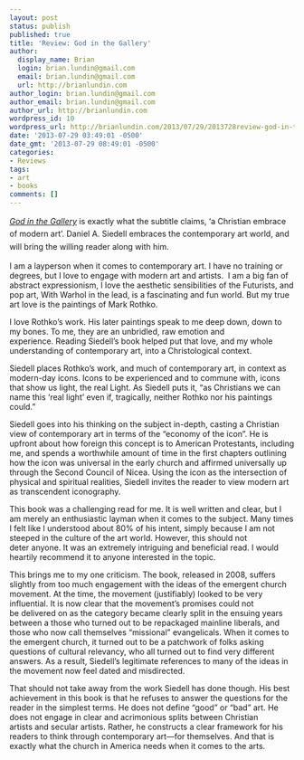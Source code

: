 ```yaml
---
layout: post
status: publish
published: true
title: 'Review: God in the Gallery'
author:
  display_name: Brian
  login: brian.lundin@gmail.com
  email: brian.lundin@gmail.com
  url: http://brianlundin.com
author_login: brian.lundin@gmail.com
author_email: brian.lundin@gmail.com
author_url: http://brianlundin.com
wordpress_id: 10
wordpress_url: http://brianlundin.com/2013/07/29/2013728review-god-in-the-gallery/
date: '2013-07-29 03:49:01 -0500'
date_gmt: '2013-07-29 08:49:01 -0500'
categories:
- Reviews
tags:
- art
- books
comments: []
---
```

<p><em style="line-height: 1.6em;"><a href="http://www.amazon.com/gp/product/0801031842/ref=as_li_ss_tl?ie=UTF8&amp;camp=1789&amp;creative=390957&amp;creativeASIN=0801031842&amp;linkCode=as2&amp;tag=blundin-20">God in the Gallery</a> </em><span style="line-height: 1.6em;">is exactly what the subtitle claims, ‘a Christian embrace of modern art’. Daniel A. Siedell embraces the contemporary art world, and will bring the willing reader along with him.</span></p>
<p><!--[if gte mso 9]><xml><br />
<o:OfficeDocumentSettings><br />
<o:AllowPNG/><br />
</o:OfficeDocumentSettings><br />
</xml><![endif]--></p>
<p><!--[if gte mso 9]><xml><br />
<w:WordDocument><br />
<w:View>Normal</w:View><br />
<w:Zoom>0</w:Zoom><br />
<w:TrackMoves/><br />
<w:TrackFormatting/><br />
<w:PunctuationKerning/><br />
<w:ValidateAgainstSchemas/><br />
<w:SaveIfXMLInvalid>false</w:SaveIfXMLInvalid><br />
<w:IgnoreMixedContent>false</w:IgnoreMixedContent><br />
<w:AlwaysShowPlaceholderText>false</w:AlwaysShowPlaceholderText><br />
<w:DoNotPromoteQF/><br />
<w:LidThemeOther>EN-US</w:LidThemeOther><br />
<w:LidThemeAsian>JA</w:LidThemeAsian><br />
<w:LidThemeComplexScript>X-NONE</w:LidThemeComplexScript><br />
<w:Compatibility><br />
<w:BreakWrappedTables/><br />
<w:SnapToGridInCell/><br />
<w:WrapTextWithPunct/><br />
<w:UseAsianBreakRules/><br />
<w:DontGrowAutofit/><br />
<w:SplitPgBreakAndParaMark/><br />
<w:EnableOpenTypeKerning/><br />
<w:DontFlipMirrorIndents/><br />
<w:OverrideTableStyleHps/><br />
<w:UseFELayout/><br />
</w:Compatibility><br />
<m:mathPr><br />
<m:mathFont m:val="Cambria Math"/><br />
<m:brkBin m:val="before"/><br />
<m:brkBinSub m:val="&#45;-"/><br />
<m:smallFrac m:val="off"/><br />
<m:dispDef/><br />
<m:lMargin m:val="0"/><br />
<m:rMargin m:val="0"/><br />
<m:defJc m:val="centerGroup"/><br />
<m:wrapIndent m:val="1440"/><br />
<m:intLim m:val="subSup"/><br />
<m:naryLim m:val="undOvr"/><br />
</m:mathPr></w:WordDocument><br />
</xml><![endif]--><!--[if gte mso 9]><xml><br />
<w:LatentStyles DefLockedState="false" DefUnhideWhenUsed="true"<br />
DefSemiHidden="true" DefQFormat="false" DefPriority="99"<br />
LatentStyleCount="276"><br />
<w:LsdException Locked="false" Priority="0" SemiHidden="false"<br />
UnhideWhenUsed="false" QFormat="true" Name="Normal"/><br />
<w:LsdException Locked="false" Priority="9" SemiHidden="false"<br />
UnhideWhenUsed="false" QFormat="true" Name="heading 1"/><br />
<w:LsdException Locked="false" Priority="9" QFormat="true" Name="heading 2"/><br />
<w:LsdException Locked="false" Priority="9" QFormat="true" Name="heading 3"/><br />
<w:LsdException Locked="false" Priority="9" QFormat="true" Name="heading 4"/><br />
<w:LsdException Locked="false" Priority="9" QFormat="true" Name="heading 5"/><br />
<w:LsdException Locked="false" Priority="9" QFormat="true" Name="heading 6"/><br />
<w:LsdException Locked="false" Priority="9" QFormat="true" Name="heading 7"/><br />
<w:LsdException Locked="false" Priority="9" QFormat="true" Name="heading 8"/><br />
<w:LsdException Locked="false" Priority="9" QFormat="true" Name="heading 9"/><br />
<w:LsdException Locked="false" Priority="39" Name="toc 1"/><br />
<w:LsdException Locked="false" Priority="39" Name="toc 2"/><br />
<w:LsdException Locked="false" Priority="39" Name="toc 3"/><br />
<w:LsdException Locked="false" Priority="39" Name="toc 4"/><br />
<w:LsdException Locked="false" Priority="39" Name="toc 5"/><br />
<w:LsdException Locked="false" Priority="39" Name="toc 6"/><br />
<w:LsdException Locked="false" Priority="39" Name="toc 7"/><br />
<w:LsdException Locked="false" Priority="39" Name="toc 8"/><br />
<w:LsdException Locked="false" Priority="39" Name="toc 9"/><br />
<w:LsdException Locked="false" Priority="35" QFormat="true" Name="caption"/><br />
<w:LsdException Locked="false" Priority="10" SemiHidden="false"<br />
UnhideWhenUsed="false" QFormat="true" Name="Title"/><br />
<w:LsdException Locked="false" Priority="1" Name="Default Paragraph Font"/><br />
<w:LsdException Locked="false" Priority="11" SemiHidden="false"<br />
UnhideWhenUsed="false" QFormat="true" Name="Subtitle"/><br />
<w:LsdException Locked="false" Priority="22" SemiHidden="false"<br />
UnhideWhenUsed="false" QFormat="true" Name="Strong"/><br />
<w:LsdException Locked="false" Priority="20" SemiHidden="false"<br />
UnhideWhenUsed="false" QFormat="true" Name="Emphasis"/><br />
<w:LsdException Locked="false" Priority="59" SemiHidden="false"<br />
UnhideWhenUsed="false" Name="Table Grid"/><br />
<w:LsdException Locked="false" UnhideWhenUsed="false" Name="Placeholder Text"/><br />
<w:LsdException Locked="false" Priority="1" SemiHidden="false"<br />
UnhideWhenUsed="false" QFormat="true" Name="No Spacing"/><br />
<w:LsdException Locked="false" Priority="60" SemiHidden="false"<br />
UnhideWhenUsed="false" Name="Light Shading"/><br />
<w:LsdException Locked="false" Priority="61" SemiHidden="false"<br />
UnhideWhenUsed="false" Name="Light List"/><br />
<w:LsdException Locked="false" Priority="62" SemiHidden="false"<br />
UnhideWhenUsed="false" Name="Light Grid"/><br />
<w:LsdException Locked="false" Priority="63" SemiHidden="false"<br />
UnhideWhenUsed="false" Name="Medium Shading 1"/><br />
<w:LsdException Locked="false" Priority="64" SemiHidden="false"<br />
UnhideWhenUsed="false" Name="Medium Shading 2"/><br />
<w:LsdException Locked="false" Priority="65" SemiHidden="false"<br />
UnhideWhenUsed="false" Name="Medium List 1"/><br />
<w:LsdException Locked="false" Priority="66" SemiHidden="false"<br />
UnhideWhenUsed="false" Name="Medium List 2"/><br />
<w:LsdException Locked="false" Priority="67" SemiHidden="false"<br />
UnhideWhenUsed="false" Name="Medium Grid 1"/><br />
<w:LsdException Locked="false" Priority="68" SemiHidden="false"<br />
UnhideWhenUsed="false" Name="Medium Grid 2"/><br />
<w:LsdException Locked="false" Priority="69" SemiHidden="false"<br />
UnhideWhenUsed="false" Name="Medium Grid 3"/><br />
<w:LsdException Locked="false" Priority="70" SemiHidden="false"<br />
UnhideWhenUsed="false" Name="Dark List"/><br />
<w:LsdException Locked="false" Priority="71" SemiHidden="false"<br />
UnhideWhenUsed="false" Name="Colorful Shading"/><br />
<w:LsdException Locked="false" Priority="72" SemiHidden="false"<br />
UnhideWhenUsed="false" Name="Colorful List"/><br />
<w:LsdException Locked="false" Priority="73" SemiHidden="false"<br />
UnhideWhenUsed="false" Name="Colorful Grid"/><br />
<w:LsdException Locked="false" Priority="60" SemiHidden="false"<br />
UnhideWhenUsed="false" Name="Light Shading Accent 1"/><br />
<w:LsdException Locked="false" Priority="61" SemiHidden="false"<br />
UnhideWhenUsed="false" Name="Light List Accent 1"/><br />
<w:LsdException Locked="false" Priority="62" SemiHidden="false"<br />
UnhideWhenUsed="false" Name="Light Grid Accent 1"/><br />
<w:LsdException Locked="false" Priority="63" SemiHidden="false"<br />
UnhideWhenUsed="false" Name="Medium Shading 1 Accent 1"/><br />
<w:LsdException Locked="false" Priority="64" SemiHidden="false"<br />
UnhideWhenUsed="false" Name="Medium Shading 2 Accent 1"/><br />
<w:LsdException Locked="false" Priority="65" SemiHidden="false"<br />
UnhideWhenUsed="false" Name="Medium List 1 Accent 1"/><br />
<w:LsdException Locked="false" UnhideWhenUsed="false" Name="Revision"/><br />
<w:LsdException Locked="false" Priority="34" SemiHidden="false"<br />
UnhideWhenUsed="false" QFormat="true" Name="List Paragraph"/><br />
<w:LsdException Locked="false" Priority="29" SemiHidden="false"<br />
UnhideWhenUsed="false" QFormat="true" Name="Quote"/><br />
<w:LsdException Locked="false" Priority="30" SemiHidden="false"<br />
UnhideWhenUsed="false" QFormat="true" Name="Intense Quote"/><br />
<w:LsdException Locked="false" Priority="66" SemiHidden="false"<br />
UnhideWhenUsed="false" Name="Medium List 2 Accent 1"/><br />
<w:LsdException Locked="false" Priority="67" SemiHidden="false"<br />
UnhideWhenUsed="false" Name="Medium Grid 1 Accent 1"/><br />
<w:LsdException Locked="false" Priority="68" SemiHidden="false"<br />
UnhideWhenUsed="false" Name="Medium Grid 2 Accent 1"/><br />
<w:LsdException Locked="false" Priority="69" SemiHidden="false"<br />
UnhideWhenUsed="false" Name="Medium Grid 3 Accent 1"/><br />
<w:LsdException Locked="false" Priority="70" SemiHidden="false"<br />
UnhideWhenUsed="false" Name="Dark List Accent 1"/><br />
<w:LsdException Locked="false" Priority="71" SemiHidden="false"<br />
UnhideWhenUsed="false" Name="Colorful Shading Accent 1"/><br />
<w:LsdException Locked="false" Priority="72" SemiHidden="false"<br />
UnhideWhenUsed="false" Name="Colorful List Accent 1"/><br />
<w:LsdException Locked="false" Priority="73" SemiHidden="false"<br />
UnhideWhenUsed="false" Name="Colorful Grid Accent 1"/><br />
<w:LsdException Locked="false" Priority="60" SemiHidden="false"<br />
UnhideWhenUsed="false" Name="Light Shading Accent 2"/><br />
<w:LsdException Locked="false" Priority="61" SemiHidden="false"<br />
UnhideWhenUsed="false" Name="Light List Accent 2"/><br />
<w:LsdException Locked="false" Priority="62" SemiHidden="false"<br />
UnhideWhenUsed="false" Name="Light Grid Accent 2"/><br />
<w:LsdException Locked="false" Priority="63" SemiHidden="false"<br />
UnhideWhenUsed="false" Name="Medium Shading 1 Accent 2"/><br />
<w:LsdException Locked="false" Priority="64" SemiHidden="false"<br />
UnhideWhenUsed="false" Name="Medium Shading 2 Accent 2"/><br />
<w:LsdException Locked="false" Priority="65" SemiHidden="false"<br />
UnhideWhenUsed="false" Name="Medium List 1 Accent 2"/><br />
<w:LsdException Locked="false" Priority="66" SemiHidden="false"<br />
UnhideWhenUsed="false" Name="Medium List 2 Accent 2"/><br />
<w:LsdException Locked="false" Priority="67" SemiHidden="false"<br />
UnhideWhenUsed="false" Name="Medium Grid 1 Accent 2"/><br />
<w:LsdException Locked="false" Priority="68" SemiHidden="false"<br />
UnhideWhenUsed="false" Name="Medium Grid 2 Accent 2"/><br />
<w:LsdException Locked="false" Priority="69" SemiHidden="false"<br />
UnhideWhenUsed="false" Name="Medium Grid 3 Accent 2"/><br />
<w:LsdException Locked="false" Priority="70" SemiHidden="false"<br />
UnhideWhenUsed="false" Name="Dark List Accent 2"/><br />
<w:LsdException Locked="false" Priority="71" SemiHidden="false"<br />
UnhideWhenUsed="false" Name="Colorful Shading Accent 2"/><br />
<w:LsdException Locked="false" Priority="72" SemiHidden="false"<br />
UnhideWhenUsed="false" Name="Colorful List Accent 2"/><br />
<w:LsdException Locked="false" Priority="73" SemiHidden="false"<br />
UnhideWhenUsed="false" Name="Colorful Grid Accent 2"/><br />
<w:LsdException Locked="false" Priority="60" SemiHidden="false"<br />
UnhideWhenUsed="false" Name="Light Shading Accent 3"/><br />
<w:LsdException Locked="false" Priority="61" SemiHidden="false"<br />
UnhideWhenUsed="false" Name="Light List Accent 3"/><br />
<w:LsdException Locked="false" Priority="62" SemiHidden="false"<br />
UnhideWhenUsed="false" Name="Light Grid Accent 3"/><br />
<w:LsdException Locked="false" Priority="63" SemiHidden="false"<br />
UnhideWhenUsed="false" Name="Medium Shading 1 Accent 3"/><br />
<w:LsdException Locked="false" Priority="64" SemiHidden="false"<br />
UnhideWhenUsed="false" Name="Medium Shading 2 Accent 3"/><br />
<w:LsdException Locked="false" Priority="65" SemiHidden="false"<br />
UnhideWhenUsed="false" Name="Medium List 1 Accent 3"/><br />
<w:LsdException Locked="false" Priority="66" SemiHidden="false"<br />
UnhideWhenUsed="false" Name="Medium List 2 Accent 3"/><br />
<w:LsdException Locked="false" Priority="67" SemiHidden="false"<br />
UnhideWhenUsed="false" Name="Medium Grid 1 Accent 3"/><br />
<w:LsdException Locked="false" Priority="68" SemiHidden="false"<br />
UnhideWhenUsed="false" Name="Medium Grid 2 Accent 3"/><br />
<w:LsdException Locked="false" Priority="69" SemiHidden="false"<br />
UnhideWhenUsed="false" Name="Medium Grid 3 Accent 3"/><br />
<w:LsdException Locked="false" Priority="70" SemiHidden="false"<br />
UnhideWhenUsed="false" Name="Dark List Accent 3"/><br />
<w:LsdException Locked="false" Priority="71" SemiHidden="false"<br />
UnhideWhenUsed="false" Name="Colorful Shading Accent 3"/><br />
<w:LsdException Locked="false" Priority="72" SemiHidden="false"<br />
UnhideWhenUsed="false" Name="Colorful List Accent 3"/><br />
<w:LsdException Locked="false" Priority="73" SemiHidden="false"<br />
UnhideWhenUsed="false" Name="Colorful Grid Accent 3"/><br />
<w:LsdException Locked="false" Priority="60" SemiHidden="false"<br />
UnhideWhenUsed="false" Name="Light Shading Accent 4"/><br />
<w:LsdException Locked="false" Priority="61" SemiHidden="false"<br />
UnhideWhenUsed="false" Name="Light List Accent 4"/><br />
<w:LsdException Locked="false" Priority="62" SemiHidden="false"<br />
UnhideWhenUsed="false" Name="Light Grid Accent 4"/><br />
<w:LsdException Locked="false" Priority="63" SemiHidden="false"<br />
UnhideWhenUsed="false" Name="Medium Shading 1 Accent 4"/><br />
<w:LsdException Locked="false" Priority="64" SemiHidden="false"<br />
UnhideWhenUsed="false" Name="Medium Shading 2 Accent 4"/><br />
<w:LsdException Locked="false" Priority="65" SemiHidden="false"<br />
UnhideWhenUsed="false" Name="Medium List 1 Accent 4"/><br />
<w:LsdException Locked="false" Priority="66" SemiHidden="false"<br />
UnhideWhenUsed="false" Name="Medium List 2 Accent 4"/><br />
<w:LsdException Locked="false" Priority="67" SemiHidden="false"<br />
UnhideWhenUsed="false" Name="Medium Grid 1 Accent 4"/><br />
<w:LsdException Locked="false" Priority="68" SemiHidden="false"<br />
UnhideWhenUsed="false" Name="Medium Grid 2 Accent 4"/><br />
<w:LsdException Locked="false" Priority="69" SemiHidden="false"<br />
UnhideWhenUsed="false" Name="Medium Grid 3 Accent 4"/><br />
<w:LsdException Locked="false" Priority="70" SemiHidden="false"<br />
UnhideWhenUsed="false" Name="Dark List Accent 4"/><br />
<w:LsdException Locked="false" Priority="71" SemiHidden="false"<br />
UnhideWhenUsed="false" Name="Colorful Shading Accent 4"/><br />
<w:LsdException Locked="false" Priority="72" SemiHidden="false"<br />
UnhideWhenUsed="false" Name="Colorful List Accent 4"/><br />
<w:LsdException Locked="false" Priority="73" SemiHidden="false"<br />
UnhideWhenUsed="false" Name="Colorful Grid Accent 4"/><br />
<w:LsdException Locked="false" Priority="60" SemiHidden="false"<br />
UnhideWhenUsed="false" Name="Light Shading Accent 5"/><br />
<w:LsdException Locked="false" Priority="61" SemiHidden="false"<br />
UnhideWhenUsed="false" Name="Light List Accent 5"/><br />
<w:LsdException Locked="false" Priority="62" SemiHidden="false"<br />
UnhideWhenUsed="false" Name="Light Grid Accent 5"/><br />
<w:LsdException Locked="false" Priority="63" SemiHidden="false"<br />
UnhideWhenUsed="false" Name="Medium Shading 1 Accent 5"/><br />
<w:LsdException Locked="false" Priority="64" SemiHidden="false"<br />
UnhideWhenUsed="false" Name="Medium Shading 2 Accent 5"/><br />
<w:LsdException Locked="false" Priority="65" SemiHidden="false"<br />
UnhideWhenUsed="false" Name="Medium List 1 Accent 5"/><br />
<w:LsdException Locked="false" Priority="66" SemiHidden="false"<br />
UnhideWhenUsed="false" Name="Medium List 2 Accent 5"/><br />
<w:LsdException Locked="false" Priority="67" SemiHidden="false"<br />
UnhideWhenUsed="false" Name="Medium Grid 1 Accent 5"/><br />
<w:LsdException Locked="false" Priority="68" SemiHidden="false"<br />
UnhideWhenUsed="false" Name="Medium Grid 2 Accent 5"/><br />
<w:LsdException Locked="false" Priority="69" SemiHidden="false"<br />
UnhideWhenUsed="false" Name="Medium Grid 3 Accent 5"/><br />
<w:LsdException Locked="false" Priority="70" SemiHidden="false"<br />
UnhideWhenUsed="false" Name="Dark List Accent 5"/><br />
<w:LsdException Locked="false" Priority="71" SemiHidden="false"<br />
UnhideWhenUsed="false" Name="Colorful Shading Accent 5"/><br />
<w:LsdException Locked="false" Priority="72" SemiHidden="false"<br />
UnhideWhenUsed="false" Name="Colorful List Accent 5"/><br />
<w:LsdException Locked="false" Priority="73" SemiHidden="false"<br />
UnhideWhenUsed="false" Name="Colorful Grid Accent 5"/><br />
<w:LsdException Locked="false" Priority="60" SemiHidden="false"<br />
UnhideWhenUsed="false" Name="Light Shading Accent 6"/><br />
<w:LsdException Locked="false" Priority="61" SemiHidden="false"<br />
UnhideWhenUsed="false" Name="Light List Accent 6"/><br />
<w:LsdException Locked="false" Priority="62" SemiHidden="false"<br />
UnhideWhenUsed="false" Name="Light Grid Accent 6"/><br />
<w:LsdException Locked="false" Priority="63" SemiHidden="false"<br />
UnhideWhenUsed="false" Name="Medium Shading 1 Accent 6"/><br />
<w:LsdException Locked="false" Priority="64" SemiHidden="false"<br />
UnhideWhenUsed="false" Name="Medium Shading 2 Accent 6"/><br />
<w:LsdException Locked="false" Priority="65" SemiHidden="false"<br />
UnhideWhenUsed="false" Name="Medium List 1 Accent 6"/><br />
<w:LsdException Locked="false" Priority="66" SemiHidden="false"<br />
UnhideWhenUsed="false" Name="Medium List 2 Accent 6"/><br />
<w:LsdException Locked="false" Priority="67" SemiHidden="false"<br />
UnhideWhenUsed="false" Name="Medium Grid 1 Accent 6"/><br />
<w:LsdException Locked="false" Priority="68" SemiHidden="false"<br />
UnhideWhenUsed="false" Name="Medium Grid 2 Accent 6"/><br />
<w:LsdException Locked="false" Priority="69" SemiHidden="false"<br />
UnhideWhenUsed="false" Name="Medium Grid 3 Accent 6"/><br />
<w:LsdException Locked="false" Priority="70" SemiHidden="false"<br />
UnhideWhenUsed="false" Name="Dark List Accent 6"/><br />
<w:LsdException Locked="false" Priority="71" SemiHidden="false"<br />
UnhideWhenUsed="false" Name="Colorful Shading Accent 6"/><br />
<w:LsdException Locked="false" Priority="72" SemiHidden="false"<br />
UnhideWhenUsed="false" Name="Colorful List Accent 6"/><br />
<w:LsdException Locked="false" Priority="73" SemiHidden="false"<br />
UnhideWhenUsed="false" Name="Colorful Grid Accent 6"/><br />
<w:LsdException Locked="false" Priority="19" SemiHidden="false"<br />
UnhideWhenUsed="false" QFormat="true" Name="Subtle Emphasis"/><br />
<w:LsdException Locked="false" Priority="21" SemiHidden="false"<br />
UnhideWhenUsed="false" QFormat="true" Name="Intense Emphasis"/><br />
<w:LsdException Locked="false" Priority="31" SemiHidden="false"<br />
UnhideWhenUsed="false" QFormat="true" Name="Subtle Reference"/><br />
<w:LsdException Locked="false" Priority="32" SemiHidden="false"<br />
UnhideWhenUsed="false" QFormat="true" Name="Intense Reference"/><br />
<w:LsdException Locked="false" Priority="33" SemiHidden="false"<br />
UnhideWhenUsed="false" QFormat="true" Name="Book Title"/><br />
<w:LsdException Locked="false" Priority="37" Name="Bibliography"/><br />
<w:LsdException Locked="false" Priority="39" QFormat="true" Name="TOC Heading"/><br />
</w:LatentStyles><br />
</xml><![endif]--></p>
<p><!--[if gte mso 10]></p>
<style>
 /* Style Definitions */<br />
table.MsoNormalTable<br />
	{mso-style-name:"Table Normal";<br />
	mso-tstyle-rowband-size:0;<br />
	mso-tstyle-colband-size:0;<br />
	mso-style-noshow:yes;<br />
	mso-style-priority:99;<br />
	mso-style-parent:"";<br />
	mso-padding-alt:0in 5.4pt 0in 5.4pt;<br />
	mso-para-margin:0in;<br />
	mso-para-margin-bottom:.0001pt;<br />
	mso-pagination:widow-orphan;<br />
	font-size:12.0pt;<br />
	font-family:Cambria;<br />
	mso-ascii-font-family:Cambria;<br />
	mso-ascii-theme-font:minor-latin;<br />
	mso-hansi-font-family:Cambria;<br />
	mso-hansi-theme-font:minor-latin;}<br />
</style>
<p><![endif]--></p>
<p><!--StartFragment--></p>
<p class="MsoNormal">I am a layperson when it comes to contemporary art. I have no training or degrees, but I love to engage with modern art and artists.  I am a big fan of abstract expressionism, I love the aesthetic sensibilities of the Futurists, and pop art, With Warhol in the lead, is a fascinating and fun world. But my true art love is the paintings of Mark Rothko.</p>
<p class="MsoNormal">I love Rothko’s work. His later paintings speak to me deep down, down to my bones. To me, they are an unbridled, raw emotion and experience. Reading Siedell’s book helped put that love, and my whole understanding of contemporary art, into a Christological context.</p>
<p class="MsoNormal">Siedell places Rothko’s work, and much of contemporary art, in context as modern-day icons. Icons to be experienced and to commune with, icons that show us light, the real Light. As Siedell puts it, “as Christians we can name this ‘real light’ even if, tragically, neither Rothko nor his paintings could.”</p>
<p class="MsoNormal">Siedell goes into his thinking on the subject in-depth, casting a Christian view of contemporary art in terms of the “economy of the icon”. He is upfront about how foreign this concept is to American Protestants, including me, and spends a worthwhile amount of time in the first chapters outlining how the icon was universal in the early church and affirmed universally up through the Second Council of Nicea. Using the icon as the intersection of physical and spiritual realities, Siedell invites the reader to view modern art as transcendent iconography.</p>
<p class="MsoNormal">This book was a challenging read for me. It is well written and clear, but I am merely an enthusiastic layman when it comes to the subject. Many times I felt like I understood about 80% of his intent, simply because I am not steeped in the culture of the art world. However, this should not deter anyone. It was an extremely intriguing and beneficial read. I would heartily recommend it to anyone interested in the topic.</p>
<p class="MsoNormal">This brings me to my one criticism. The book, released in 2008, suffers slightly from too much engagement with the ideas of the emergent church movement. At the time, the movement (justifiably) looked to be very influential. It is now clear that the movement’s promises could not be delivered on as the category became clearly split in the ensuing years between a those who turned out to be repackaged mainline liberals, and those who now call themselves “missional” evangelicals. When it comes to the emergent church, it turned out to be a patchwork of folks asking questions of cultural relevancy, who all turned out to find very different answers. As a result, Siedell’s legitimate references to many of the ideas in the movement now feel dated and misdirected.</p>
<p class="MsoNormal">That should not take away from the work Siedell has done though. His best achievement in this book is that he refuses to answer the questions for the reader in the simplest terms. He does not define “good” or “bad” art. He does not engage in clear and acrimonious splits between Christian artists and secular artists. Rather, he constructs a clear framework for his readers to think through contemporary art—for themselves. And that is exactly what the church in America needs when it comes to the arts.</p>
<p><!--EndFragment--></p>
